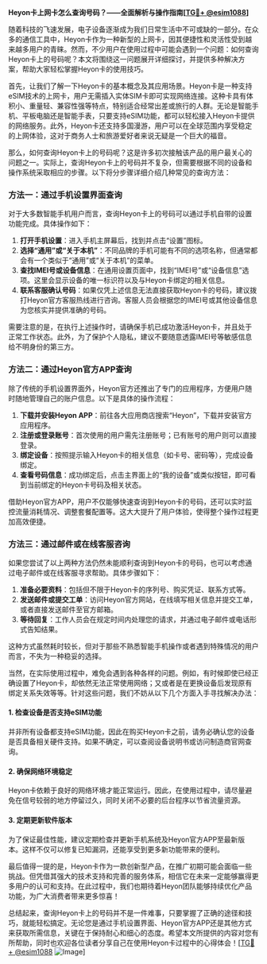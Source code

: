 **Heyon卡上网卡怎么查询号码？——全面解析与操作指南[[TG💪+ @esim1088](https://t.me/s/esim1088)]**

随着科技的飞速发展，电子设备逐渐成为我们日常生活中不可或缺的一部分。在众多的通信工具中，Heyon卡作为一种新型的上网卡，因其便捷性和灵活性受到越来越多用户的青睐。然而，不少用户在使用过程中可能会遇到一个问题：如何查询Heyon卡上的号码呢？本文将围绕这一问题展开详细探讨，并提供多种解决方案，帮助大家轻松掌握Heyon卡的使用技巧。

首先，让我们了解一下Heyon卡的基本概念及其应用场景。Heyon卡是一种支持eSIM技术的上网卡，用户无需插入实体SIM卡即可实现网络连接。这种卡具有体积小、重量轻、兼容性强等特点，特别适合经常出差或旅行的人群。无论是智能手机、平板电脑还是智能手表，只要支持eSIM功能，都可以轻松接入Heyon卡提供的网络服务。此外，Heyon卡还支持多国漫游，用户可以在全球范围内享受稳定的上网体验，这对于商务人士和旅游爱好者来说无疑是一个巨大的福音。

那么，如何查询Heyon卡上的号码呢？这是许多初次接触该产品的用户最关心的问题之一。实际上，查询Heyon卡上的号码并不复杂，但需要根据不同的设备和操作系统采取相应的步骤。以下将分步骤详细介绍几种常见的查询方法：

### 方法一：通过手机设置界面查询

对于大多数智能手机用户而言，查询Heyon卡上的号码可以通过手机自带的设置功能完成。具体操作如下：

1. **打开手机设置**：进入手机主屏幕后，找到并点击“设置”图标。
2. **选择“通用”或“关于本机”**：不同品牌的手机可能有不同的选项名称，但通常都会有一个类似于“通用”或“关于本机”的菜单。
3. **查找IMEI号或设备信息**：在通用设置页面中，找到“IMEI号”或“设备信息”选项。这里会显示设备的唯一标识符以及与Heyon卡绑定的相关信息。
4. **联系客服确认号码**：如果仅凭上述信息无法直接获取Heyon卡的号码，建议拨打Heyon官方客服热线进行咨询。客服人员会根据您的IMEI号或其他设备信息为您核实并提供准确的号码。

需要注意的是，在执行上述操作时，请确保手机已成功激活Heyon卡，并且处于正常工作状态。此外，为了保护个人隐私，建议不要随意透露IMEI号等敏感信息给不明身份的第三方。

### 方法二：通过Heyon官方APP查询

除了传统的手机设置界面外，Heyon官方还推出了专门的应用程序，方便用户随时随地管理自己的账户信息。以下是具体的操作流程：

1. **下载并安装Heyon APP**：前往各大应用商店搜索“Heyon”，下载并安装官方应用程序。
2. **注册或登录账号**：首次使用的用户需先注册账号；已有账号的用户则可以直接登录。
3. **绑定设备**：按照提示输入Heyon卡的相关信息（如卡号、密码等），完成设备绑定。
4. **查看号码信息**：成功绑定后，点击主界面上的“我的设备”或类似按钮，即可看到当前绑定的Heyon卡号码及相关状态。

借助Heyon官方APP，用户不仅能够快速查询到Heyon卡的号码，还可以实时监控流量消耗情况、调整套餐配置等。这大大提升了用户体验，使得整个操作过程更加高效便捷。

### 方法三：通过邮件或在线客服咨询

如果您尝试了以上两种方法仍然未能顺利查询到Heyon卡的号码，也可以考虑通过电子邮件或在线客服寻求帮助。具体步骤如下：

1. **准备必要资料**：包括但不限于Heyon卡的序列号、购买凭证、联系方式等。
2. **发送邮件或提交工单**：访问Heyon官方网站，在线填写相关信息并提交工单，或者直接发送邮件至官方邮箱。
3. **等待回复**：工作人员会在规定时间内处理您的请求，并通过电子邮件或电话形式告知结果。

这种方式虽然耗时较长，但对于那些不熟悉智能手机操作或者遇到特殊情况的用户而言，不失为一种稳妥的选择。

当然，在实际使用过程中，难免会遇到各种各样的问题。例如，有时候即使已经正确设置了Heyon卡，却依然无法正常使用网络；又或者是在更换设备后发现原有绑定关系失效等等。针对这些问题，我们不妨从以下几个方面入手寻找解决办法：

#### 1. 检查设备是否支持eSIM功能
并非所有设备都支持eSIM功能，因此在购买Heyon卡之前，请务必确认您的设备是否具备相关硬件支持。如果不确定，可以查阅设备说明书或访问制造商官网查询。

#### 2. 确保网络环境稳定
Heyon卡依赖于良好的网络环境才能正常运行。因此，在使用过程中，请尽量避免在信号较弱的地方停留过久，同时关闭不必要的后台程序以节省流量资源。

#### 3. 定期更新软件版本
为了保证最佳性能，建议定期检查并更新手机系统及Heyon官方APP至最新版本。这样不仅可以修复已知漏洞，还能享受到更多新功能带来的便利。

最后值得一提的是，Heyon卡作为一款创新型产品，在推广初期可能会面临一些挑战。但凭借其强大的技术支持和完善的服务体系，相信它在未来一定能够赢得更多用户的认可和支持。在此过程中，我们也期待着Heyon团队能够持续优化产品功能，为广大消费者带来更多惊喜！

总结起来，查询Heyon卡上的号码并不是一件难事，只要掌握了正确的途径和技巧，就能轻松搞定。无论您是通过手机设置界面、Heyon官方APP还是其他方式来获取所需信息，关键在于保持耐心和细心的态度。希望本文所提供的内容对您有所帮助，同时也欢迎各位读者分享自己在使用Heyon卡过程中的心得体会！[[TG💪+ @esim1088](https://t.me/s/esim1088) ![Image](https://i.postimg.cc/4NQfJmqS/Snipaste-2025-05-13-00-14-12.png)]
